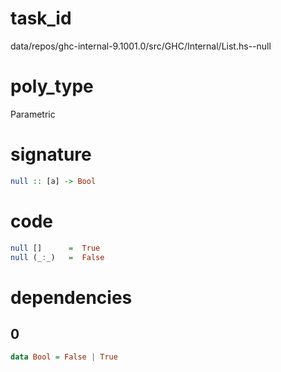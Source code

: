 
# task_id
data/repos/ghc-internal-9.1001.0/src/GHC/Internal/List.hs--null

# poly_type
Parametric

# signature
```haskell
null :: [a] -> Bool
```   

# code
```haskell
null []      =  True
null (_:_)   =  False
```

# dependencies

## 0
```haskell
data Bool = False | True
```
